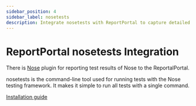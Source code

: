 ```yaml
---
sidebar_position: 4
sidebar_label: nosetests
description: Integrate nosetests with ReportPortal to capture detailed test results, monitor trends, and enhance test analysis for improved software quality.
---
```


# ReportPortal nosetests Integration

There is [Nose](https://nose.readthedocs.io/en/latest/) plugin for reporting test results of Nose to the ReportalPortal.

nosetests is the command-line tool used for running tests with the Nose testing framework. It makes it simple to run all tests with a single command.

[Installation guide](https://github.com/reportportal/agent-python-nosetests#readme)
